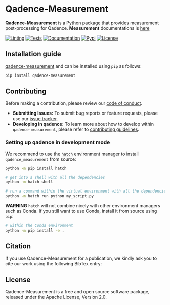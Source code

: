# Qadence-Measurement

**Qadence-Measurement** is a Python package that provides measurement post-processing for Qadence. **Measurement** documentations is [here](https://pasqal-io.github.io/qadence-measurement/qadence-measurement/latest/)

[![Linting](https://github.com/pasqal-io/qadence-measurement/actions/workflows/lint.yml/badge.svg)](https://github.com/pasqal-io/qadence-measurement/actions/workflows/lint.yml)
[![Tests](https://github.com/pasqal-io/qadence-measurement/actions/workflows/test.yml/badge.svg)](https://github.com/pasqal-io/qadence-measurement/actions/workflows/test.yml)
[![Documentation](https://github.com/pasqal-io/qadence-measurement/actions/workflows/build_docs.yml/badge.svg)](https://pasqal-io.github.io/qadence-measurement/latest)
[![Pypi](https://badge.fury.io/py/qadence-measurement.svg)](https://pypi.org/project/qadence-measurement/)
[![License](https://img.shields.io/badge/License-Apache_2.0-blue.svg)](https://opensource.org/licenses/Apache-2.0)


## Installation guide

[qadence-measurement](https://pypi.org/project/qadence-measurement/) and can be installed using `pip` as follows:

```bash
pip install qadence-measurement
```

## Contributing

Before making a contribution, please review our [code of conduct](docs/CODE_OF_CONDUCT.md).

- **Submitting Issues:** To submit bug reports or feature requests, please use our [issue tracker](https://github.com/pasqal-io/qadence-measurement/issues).
- **Developing in qadence:** To learn more about how to develop within `qadence-measurement`, please refer to [contributing guidelines](docs/CONTRIBUTING.md).

### Setting up qadence in development mode

We recommend to use the [`hatch`](https://hatch.pypa.io/latest/) environment manager to install `qadence_measurement` from source:

```bash
python -m pip install hatch

# get into a shell with all the dependencies
python -m hatch shell

# run a command within the virtual environment with all the dependencies
python -m hatch run python my_script.py
```

**WARNING**
`hatch` will not combine nicely with other environment managers such as Conda. If you still want to use Conda,
install it from source using `pip`:

```bash
# within the Conda environment
python -m pip install -e .
```

## Citation

If you use Qadence-Measurement for a publication, we kindly ask you to cite our work using the following BibTex entry:

<!-- ```latex
@misc{qadence-protocols2024pasqal,
  url = {https://github.com/pasqal-io/qadence-protocols},
  title = {Qadence Protocols: {A}n {E}xperiment runner for Qadence.},
  year = {2023}
}
``` -->

## License
Qadence-Measurement is a free and open source software package, released under the Apache License, Version 2.0.
